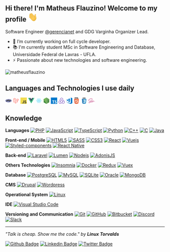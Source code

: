 

<!--
**matheusflauzino/matheusflauzino** is a ✨ _special_ ✨ repository because its `README.md` (this file) appears on your GitHub profile.
### Hi there 👋
Here are some ideas to get you started:

- 🔭 I’m currently working on ...
- 🌱 I’m currently learning ...
- 👯 I’m looking to collaborate on ...
- 🤔 I’m looking for help with ...
- 💬 Ask me about ...
- 📫 How to reach me: ...
- 😄 Pronouns: ...
- ⚡ Fun fact: ...

[![Gmail Badge](https://img.shields.io/badge/-Gmail-c14438?style=flat-square&logo=Gmail&logoColor=white&link=mailto:teste@gmail.com)](mailto:teste@gmail.com)
-->

## Hi there! I'm Matheus Flauzino! Welcome to my profile <img style="margin: 0 auto" src="https://github.com/ABSphreak/ABSphreak/blob/master/gifs/Hi.gif" height="30">

Software Engineer [@gerencianet](https://github.com/gerencianet) and GDG Varginha Organizer Lead.

- 🔭 I’m currently working on full cycle developer.
- :books:  I'm currently student MSc in Software Engineering and Database, Universidade Federal de Lavras - UFLA.
- ⚡ Passionate about new technologies and software engineering.


<img align="center" src="https://github-readme-stats.vercel.app/api?username=matheusflauzino&show_icons=true&count_private=true" alt="matheusflauzino" width="50%"/>


## Languages and Technologies I use daily


<code><img height="20" src="https://raw.githubusercontent.com/github/explore/80688e429a7d4ef2fca1e82350fe8e3517d3494d/topics/php/php.png"></code>
<code><img height="20" src="https://raw.githubusercontent.com/github/explore/80688e429a7d4ef2fca1e82350fe8e3517d3494d/topics/laravel/laravel.png"></code>
<code><img height="20" src="https://raw.githubusercontent.com/github/explore/80688e429a7d4ef2fca1e82350fe8e3517d3494d/topics/javascript/javascript.png"></code>
<code><img height="20" src="https://raw.githubusercontent.com/github/explore/80688e429a7d4ef2fca1e82350fe8e3517d3494d/topics/vue/vue.png"></code>
<code><img height="20" src="https://raw.githubusercontent.com/github/explore/80688e429a7d4ef2fca1e82350fe8e3517d3494d/topics/react/react.png"></code>
<code><img height="20" src="https://raw.githubusercontent.com/github/explore/80688e429a7d4ef2fca1e82350fe8e3517d3494d/topics/nodejs/nodejs.png"></code>
<code><img height="20" src="https://raw.githubusercontent.com/github/explore/80688e429a7d4ef2fca1e82350fe8e3517d3494d/topics/typescript/typescript.png"></code>
<code><img height="20" src="https://raw.githubusercontent.com/github/explore/80688e429a7d4ef2fca1e82350fe8e3517d3494d/topics/redux/redux.png"></code>
<code><img height="20" src="https://raw.githubusercontent.com/github/explore/80688e429a7d4ef2fca1e82350fe8e3517d3494d/topics/visual-studio-code/visual-studio-code.png"></code>
<code><img height="20" src="https://raw.githubusercontent.com/github/explore/80688e429a7d4ef2fca1e82350fe8e3517d3494d/topics/html/html.png"></code>
<code><img height="20" src="https://raw.githubusercontent.com/github/explore/80688e429a7d4ef2fca1e82350fe8e3517d3494d/topics/css/css.png"></code>
<code><img height="20" src="https://raw.githubusercontent.com/github/explore/80688e429a7d4ef2fca1e82350fe8e3517d3494d/topics/sass/sass.png"></code>


## Knowledge

**Languages**
[![PHP](https://img.shields.io/badge/-PHP-5849BE?style=flat-square&logo=php&logoColor=white&link=https://github.com/matheusflauzino/)](https://github.com/matheusflauzino/)
[![JavaScript](https://img.shields.io/badge/-JavaScript-black?style=flat-square&logo=javascript&link=https://github.com/matheusflauzino/)](https://github.com/matheusflauzino/)
[![TypeScript](https://img.shields.io/badge/-TypeScript-007ACC?style=flat-square&logo=typescript&link=https://github.com/matheusflauzino/)](https://github.com/matheusflauzino/)
[![Python](https://img.shields.io/badge/-Python-afd0ea?style=flat-square&logo=Python&link=https://github.com/matheusflauzino/)](https://github.com/matheusflauzino/)
[![C++](https://img.shields.io/badge/-C++-00599C?style=flat-square&logo=c++&link=https://github.com/matheusflauzino/)](https://github.com/matheusflauzino/)
[![C](https://img.shields.io/badge/-A8B9CC?style=flat-square&logo=c&logoColor=white&link=https://github.com/matheusflauzino/)](https://github.com/matheusflauzino/)
[![Java](https://img.shields.io/badge/Java-E34F26?style=flat-square&logo=java&logoColor=white&link=https://github.com/matheusflauzino/)](https://github.com/matheusflauzino/)


**Front-end / Mobile**
[![HTML5](https://img.shields.io/badge/-HTML5-E34F26?style=flat-square&logo=html5&logoColor=white&link=https://github.com/matheusflauzino/)](https://github.com/matheusflauzino/)
[![SASS](https://img.shields.io/badge/-SASS-ed9ac2?style=flat-square&logo=sass)](https://github.com/matheusflauzino/)
[![CSS3](https://img.shields.io/badge/-CSS3-1572B6?style=flat-square&logo=css3&link=https://github.com/matheusflauzino/)](https://github.com/matheusflauzino/)
[![React](https://img.shields.io/badge/-React-black?style=flat-square&logo=react&link=https://github.com/matheusflauzino/)](https://github.com/matheusflauzino/)
[![Vuejs](https://img.shields.io/badge/-Vue-4fc08d?style=flat-square&logo=vue.js&logoColor=white&link=https://github.com/matheusflauzino/)](https://github.com/matheusflauzino/)
[![Styled-components](https://img.shields.io/badge/-Styled%20Components-pink?style=flat-square&logo=styled-components)](https://github.com/matheusflauzino/)
[![React Native](https://img.shields.io/badge/-ReactNative-black?style=flat-square&logo=react)](https://github.com/matheusflauzino/)

**Back-end**
[![Laravel](https://img.shields.io/badge/-Laravel-ff2d20?style=flat-square&logo=laravel&logoColor=white&link=https://github.com/matheusflauzino/)](https://github.com/matheusflauzino/)
[![Lumen](https://img.shields.io/badge/-Lumen-ff2d30?style=flat-square&logo=Lumen&logoColor=white&link=https://github.com/matheusflauzino/)](https://github.com/matheusflauzino/)
[![Nodejs](https://img.shields.io/badge/-Node.js-339933?style=flat-square&logo=Node.js&logoColor=white&link=https://github.com/matheusflauzino/)](https://github.com/matheusflauzino/)
[![AdonisJS](https://img.shields.io/badge/-AdonisJS-220052?style=flat-square&logo=AdonisJS&logoColor=white&link=https://github.com/matheusflauzino/)](https://github.com/matheusflauzino/)


**Others Technologies**
[![Insomnia](https://img.shields.io/badge/-Insomnia-5849BE?style=flat-square&logo=Insomnia&link=https://github.com/matheusflauzino/)](https://github.com/matheusflauzino/)
[![Docker](https://img.shields.io/badge/-Docker-black?style=flat-square&logo=docker&link=https://github.com/matheusflauzino/)](https://github.com/matheusflauzino/)
[![Redux](https://img.shields.io/badge/-Redux-764ABC?style=flat-square&logo=redux&link=https://github.com/matheusflauzino/)](https://github.com/matheusflauzino/)
[![Vuex](https://img.shields.io/badge/-Vuex-4fc08d?style=flat-square&logo=vue.js&logoColor=white&link=https://github.com/matheusflauzino/)](https://github.com/matheusflauzino/)

**Database**
[![PostgreSQL](https://img.shields.io/badge/-PostgreSQL-336791?style=flat-square&logo=postgresql&link=https://github.com/matheusflauzino/)](https://github.com/matheusflauzino/)
[![MySQL](https://img.shields.io/badge/-MySQL-a0c4db?style=flat-square&logo=mysql&link=https://github.com/matheusflauzino/)](https://github.com/matheusflauzino/)
[![SQLite](https://img.shields.io/badge/-SQLite-003B57?style=flat-square&logo=sqlite&link=https://github.com/matheusflauzino/)](https://github.com/matheusflauzino/)
[![Oracle](https://img.shields.io/badge/-Oracle-f80000?style=flat-square&logo=Oracle&link=https://github.com/matheusflauzino/)](https://github.com/matheusflauzino/)
[![MongoDB](https://img.shields.io/badge/-MongoDB-black?style=flat-square&logo=mongodb&link=https://github.com/matheusflauzino/)](https://github.com/matheusflauzino/)

**CMS**
[![Drupal](https://img.shields.io/badge/-Drupal-0678be?style=flat-square&logo=Drupal&link=https://github.com/matheusflauzino/)](https://github.com/matheusflauzino/)
[![Wordpress](https://img.shields.io/badge/-Wordpress-21759B?style=flat-square&logo=Wordpress&link=https://github.com/matheusflauzino/)](https://github.com/matheusflauzino/)

**Operational System**
[![Linux](https://img.shields.io/badge/-Linux-333333?style=flat-square&logo=Linux&link=https://github.com/matheusflauzino/)](https://github.com/matheusflauzino/)

**IDE**
[![Visual Studio Code](https://img.shields.io/badge/-Visual%20Studio%20Code-007ACC?style=flat-square&logo=VisualStudioCode&link=https://github.com/matheusflauzino/)](https://github.com/matheusflauzino/)

**Versioning and Communication**
[![Git](https://img.shields.io/badge/-Git-black?style=flat-square&logo=git&link=https://github.com/matheusflauzino/)](https://github.com/matheusflauzino/)
[![GitHub](https://img.shields.io/badge/-GitHub-181717?style=flat-square&logo=github&link=https://github.com/matheusflauzino/)](https://github.com/matheusflauzino/)
[![Bitbucket](https://img.shields.io/badge/-Bitbucket-0052CC?style=flat-square&logo=bitbucket&link=https://github.com/matheusflauzino/)](https://github.com/matheusflauzino/)
[![Discord](https://img.shields.io/badge/-Discord-000000?style=flat-square&logo=Discord&link=https://github.com/matheusflauzino/)](https://github.com/matheusflauzino/)
[![Slack](https://img.shields.io/badge/-Slack-4A154B?style=flat-square&logo=Slack&link=https://github.com/matheusflauzino/)](https://github.com/matheusflauzino/)


---


*"Talk is cheap. Show me the code." by **Linux Torvalds***




[![Github Badge](https://img.shields.io/badge/-Github-000?style=flat-square&logo=Github&logoColor=white&link=https://github.com/matheusflauzino)](https://github.com/matheusflauzino)
[![Linkedin Badge](https://img.shields.io/badge/-LinkedIn-blue?style=flat-square&logo=Linkedin&logoColor=white&link=https://www.linkedin.com/in/fernandoabreupereira/)](https://www.linkedin.com/in/matheusflauzino/)
[![Twitter Badge](https://img.shields.io/badge/-Twitter-1ca0f1?style=flat-square&labelColor=1ca0f1&logo=twitter&logoColor=white&link=https://twitter.com/FernandoAbreuP)](https://twitter.com/matheusflauzino)
